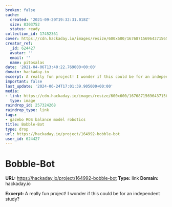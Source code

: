 ```yaml
---
broken: false
cache:
  created: '2021-09-20T19:32:31.018Z'
  size: 8303752
  status: ready
collection_id: 17452361
cover: https://cdn.hackaday.io/images/resize/600x600/1676871569643715651.png
creator_ref:
  _id: 624427
  avatar: ''
  email: ''
  name: pitosalas
date: '2021-04-06T13:40:22.769000+00:00'
domain: hackaday.io
excerpt: A really fun project! I wonder if this could be for an independent study?
important: false
last_update: '2024-06-24T17:01:39.905000+00:00'
media:
- link: https://cdn.hackaday.io/images/resize/600x600/1676871569643715651.png
  type: image
raindrop_id: 257324268
raindrop_type: link
tags:
- gazebo ROS balance model robotics
title: Bobble-Bot
type: drop
url: https://hackaday.io/project/164992-bobble-bot
user_id: 624427
---
```


# Bobble-Bot

**URL:** https://hackaday.io/project/164992-bobble-bot
**Type:** link
**Domain:** hackaday.io

**Excerpt:** A really fun project! I wonder if this could be for an independent study?
